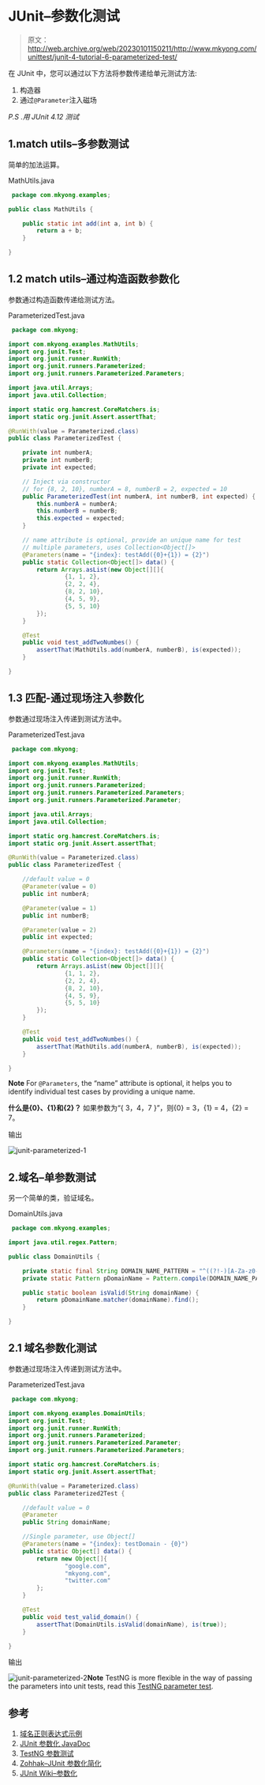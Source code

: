 # JUnit–参数化测试

> 原文：<http://web.archive.org/web/20230101150211/http://www.mkyong.com/unittest/junit-4-tutorial-6-parameterized-test/>

在 JUnit 中，您可以通过以下方法将参数传递给单元测试方法:

1.  构造器
2.  通过`@Parameter`注入磁场

*P.S .用 JUnit 4.12 测试*

## 1.match utils–多参数测试

简单的加法运算。

MathUtils.java

```java
 package com.mkyong.examples;

public class MathUtils {

    public static int add(int a, int b) {
        return a + b;
    }

} 
```

## 1.2 match utils–通过构造函数参数化

参数通过构造函数传递给测试方法。

ParameterizedTest.java

```java
 package com.mkyong;

import com.mkyong.examples.MathUtils;
import org.junit.Test;
import org.junit.runner.RunWith;
import org.junit.runners.Parameterized;
import org.junit.runners.Parameterized.Parameters;

import java.util.Arrays;
import java.util.Collection;

import static org.hamcrest.CoreMatchers.is;
import static org.junit.Assert.assertThat;

@RunWith(value = Parameterized.class)
public class ParameterizedTest {

    private int numberA;
    private int numberB;
    private int expected;

    // Inject via constructor
    // for {8, 2, 10}, numberA = 8, numberB = 2, expected = 10
    public ParameterizedTest(int numberA, int numberB, int expected) {
        this.numberA = numberA;
        this.numberB = numberB;
        this.expected = expected;
    }

	// name attribute is optional, provide an unique name for test
	// multiple parameters, uses Collection<Object[]>
    @Parameters(name = "{index}: testAdd({0}+{1}) = {2}")
    public static Collection<Object[]> data() {
        return Arrays.asList(new Object[][]{
                {1, 1, 2},
                {2, 2, 4},
                {8, 2, 10},
                {4, 5, 9},
                {5, 5, 10}
        });
    }

    @Test
    public void test_addTwoNumbes() {
        assertThat(MathUtils.add(numberA, numberB), is(expected));
    }

} 
```

## 1.3 匹配-通过现场注入参数化

参数通过现场注入传递到测试方法中。

ParameterizedTest.java

```java
 package com.mkyong;

import com.mkyong.examples.MathUtils;
import org.junit.Test;
import org.junit.runner.RunWith;
import org.junit.runners.Parameterized;
import org.junit.runners.Parameterized.Parameters;
import org.junit.runners.Parameterized.Parameter;

import java.util.Arrays;
import java.util.Collection;

import static org.hamcrest.CoreMatchers.is;
import static org.junit.Assert.assertThat;

@RunWith(value = Parameterized.class)
public class ParameterizedTest {

    //default value = 0
    @Parameter(value = 0)
    public int numberA;

    @Parameter(value = 1)
    public int numberB;

    @Parameter(value = 2)
    public int expected;

    @Parameters(name = "{index}: testAdd({0}+{1}) = {2}")
    public static Collection<Object[]> data() {
        return Arrays.asList(new Object[][]{
                {1, 1, 2},
                {2, 2, 4},
                {8, 2, 10},
                {4, 5, 9},
                {5, 5, 10}
        });
    }

    @Test
    public void test_addTwoNumbes() {
        assertThat(MathUtils.add(numberA, numberB), is(expected));
    }

} 
```

**Note**
For `@Parameters`, the “name” attribute is optional, it helps you to identify individual test cases by providing a unique name.

**什么是{0}、{1}和{2}？**
如果参数为“{ 3，4，7 }”，则{0} = 3，{1} = 4，{2} = 7。

输出

![junit-parameterized-1](img/1f21d24f61181cc667732f86bc03610f.png)

## 2.域名–单参数测试

另一个简单的类，验证域名。

DomainUtils.java

```java
 package com.mkyong.examples;

import java.util.regex.Pattern;

public class DomainUtils {

    private static final String DOMAIN_NAME_PATTERN = "^((?!-)[A-Za-z0-9-]{1,63}(?<!-)\\.)+[A-Za-z]{2,6}$";
    private static Pattern pDomainName = Pattern.compile(DOMAIN_NAME_PATTERN);

    public static boolean isValid(String domainName) {
        return pDomainName.matcher(domainName).find();
    }

} 
```

## 2.1 域名参数化测试

参数通过现场注入传递到测试方法中。

ParameterizedTest.java

```java
 package com.mkyong;

import com.mkyong.examples.DomainUtils;
import org.junit.Test;
import org.junit.runner.RunWith;
import org.junit.runners.Parameterized;
import org.junit.runners.Parameterized.Parameter;
import org.junit.runners.Parameterized.Parameters;

import static org.hamcrest.CoreMatchers.is;
import static org.junit.Assert.assertThat;

@RunWith(value = Parameterized.class)
public class Parameterized2Test {

    //default value = 0
    @Parameter
    public String domainName;

	//Single parameter, use Object[]
    @Parameters(name = "{index}: testDomain - {0}")
    public static Object[] data() {
        return new Object[]{
                "google.com",
                "mkyong.com",
                "twitter.com"
        };
    }

    @Test
    public void test_valid_domain() {
        assertThat(DomainUtils.isValid(domainName), is(true));
    }

} 
```

输出

![junit-parameterized-2](img/ff553ca44b930d5103d605c066c55f59.png)**Note**
TestNG is more flexible in the way of passing the parameters into unit tests, read this [TestNG parameter test](http://web.archive.org/web/20221223172207/http://www.mkyong.com/unittest/testng-tutorial-6-parameterized-test/).

## 参考

1.  [域名正则表达式示例](http://web.archive.org/web/20221223172207/http://www.mkyong.com/regular-expressions/domain-name-regular-expression-example/)
2.  [JUnit 参数化 JavaDoc](http://web.archive.org/web/20221223172207/http://junit.sourceforge.net/javadoc/org/junit/runners/Parameterized.html)
3.  [TestNG 参数测试](http://web.archive.org/web/20221223172207/http://www.mkyong.com/unittest/testng-tutorial-6-parameterized-test/)
4.  [Zohhak–JUnit 参数化简化](http://web.archive.org/web/20221223172207/https://piotrturski.github.io/zohhak/)
5.  [JUnit Wiki–参数化](http://web.archive.org/web/20221223172207/https://github.com/junit-team/junit4/wiki/Parameterized-tests)

<input type="hidden" id="mkyong-current-postId" value="1400">